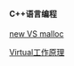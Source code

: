 #### C++语言编程

[new VS malloc](https://github.com/AngryHacker/Rookie-Note/blob/master/CPlusPlus-Program/new_vs_malloc.md)

[Virtual工作原理](https://github.com/AngryHacker/Rookie-Note/blob/master/CPlusPlus-Program/virtual_function_in_c++.md)

